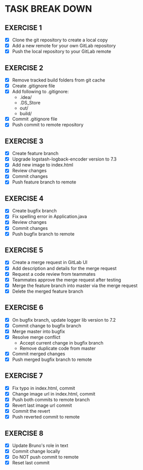 # TASK BREAK DOWN

## EXERCISE 1

- [x] Clone the git repository to create a local copy
- [x] Add a new remote for your own GitLab repository
- [x] Push the local repository to your GitLab remote

## EXERCISE 2

- [x] Remove tracked build folders from git cache
- [x] Create .gitignore file
- [x] Add following to .gitignore:
  - .idea/
  - .DS_Store
  - out/
  - build/
- [x] Commit .gitignore file
- [x] Push commit to remote repository

## EXERCISE 3

- [x] Create feature branch
- [x] Upgrade logstash-logback-encoder version to 7.3
- [x] Add new image to index.html
- [x] Review changes
- [x] Commit changes
- [x] Push feature branch to remote

## EXERCISE 4

- [x] Create bugfix branch
- [x] Fix spelling error in Application.java
- [x] Review changes
- [x] Commit changes
- [x] Push bugfix branch to remote

## EXERCISE 5

- [x] Create a merge request in GitLab UI
- [x] Add description and details for the merge request
- [x] Request a code review from teammates
- [x] Teammates approve the merge request after testing
- [x] Merge the feature branch into master via the merge request
- [x] Delete the merged feature branch

## EXERCISE 6

- [x] On bugfix branch, update logger lib version to 7.2
- [x] Commit change to bugfix branch
- [x] Merge master into bugfix
- [x] Resolve merge conflict
  - Accept current change in bugfix branch
  - Remove duplicate code from master
- [x] Commit merged changes
- [x] Push merged bugfix branch to remote

## EXERCISE 7

- [x] Fix typo in index.html, commit
- [x] Change image url in index.html, commit
- [x] Push both commits to remote branch
- [x] Revert last image url commit
- [x] Commit the revert
- [x] Push reverted commit to remote

## EXERCISE 8

- [x] Update Bruno's role in text
- [x] Commit change locally
- [x] Do NOT push commit to remote
- [x] Reset last commit
